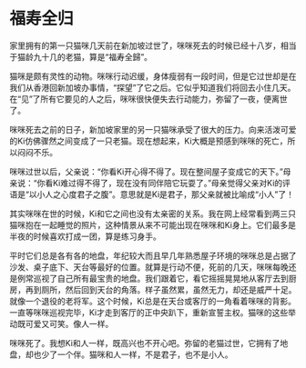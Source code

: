 # 福寿全归

家里拥有的第一只猫咪几天前在新加坡过世了，咪咪死去的时候已经十八岁，相当于猫龄九十几的老猫，算是“福寿全歸”。 

猫咪是颇有灵性的动物。咪咪行动迟缓，身体瘦弱有一段时间，但是它过世却是在我们从香港回新加坡办事情，“探望”了它之后。它似乎知道我们将回去小住几天。在“见”了所有它要见的人之后，咪咪很快便失去行动能力，弥留了一夜，便离世了。 

咪咪死去之前的日子，新加坡家里的另一只猫咪承受了很大的压力。向来活泼可爱的Ki仿佛骤然之间变成了一只老猫。现在想起来，Ki大概是预感到咪咪的死亡，所以闷闷不乐。 

咪咪过世以后，父亲说：“你看Ki开心得不得了。现在整间屋子变成它的天下。”母亲说：“你看Ki难过得不得了，现在没有同伴陪它玩耍了。”母亲觉得父亲对Ki的评语是“以小人之心度君子之腹”。意思就是Ki是君子，那父亲就被比喻成“小人”了！ 

其实咪咪在世的时候，Ki和它之间也没有太亲密的关系。我在网上经常看到两三只猫咪抱在一起睡觉的照片，这种情景从来不可能出现在咪咪和Ki身上。它们最多是半夜的时候喜欢打成一团，算是练习身手。 

平时它们总是各有各的地盘，年纪较大而且早几年熟悉屋子环境的咪咪总是占据了沙发、桌子底下、天台等最好的位置。就算是行动不便，死前的几天，咪咪每晚还是例常巡视了自己所有最宝贵的地盘。我们跟着它，看它摇摇晃晃地从客厅去到厨房，再到厕所，然后回到天台的角落。样子虽然累，虽然无力，却还是威严十足。就像一个退役的老将军。这个时候，Ki总是在天台或客厅的一角看着咪咪的背影。一直等咪咪巡视完毕，Ki才走到客厅的正中央趴下，重新宣誓主权。猫咪的这些举动既可爱又可笑。像人一样。 

咪咪死了。我想Ki和人一样，既高兴也不开心吧。弥留的老猫过世，它拥有了地盘，却也少了一个伴。猫咪和人一样，不是君子，也不是小人。